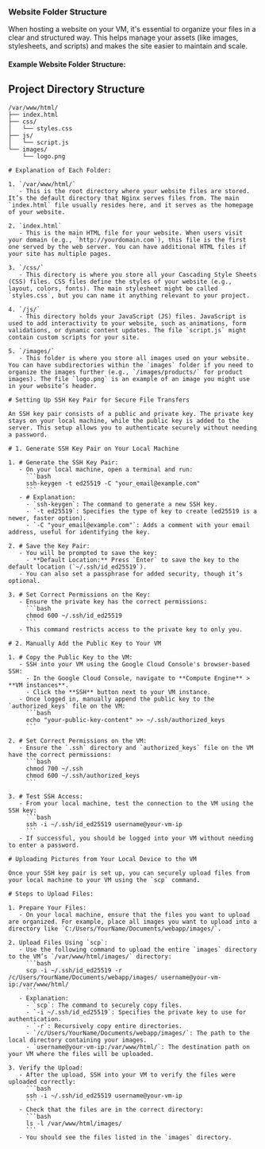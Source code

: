 ### **Website Folder Structure**

When hosting a website on your VM, it's essential to organize your files in a clear and structured way. This helps manage your assets (like images, stylesheets, and scripts) and makes the site easier to maintain and scale.

#### **Example Website Folder Structure:**

## Project Directory Structure

```plaintext
/var/www/html/
├── index.html
├── css/
│   └── styles.css
├── js/
│   └── script.js
└── images/
    └── logo.png

# Explanation of Each Folder:

1. `/var/www/html/`
   - This is the root directory where your website files are stored. It’s the default directory that Nginx serves files from. The main `index.html` file usually resides here, and it serves as the homepage of your website.

2. `index.html`
   - This is the main HTML file for your website. When users visit your domain (e.g., `http://yourdomain.com`), this file is the first one served by the web server. You can have additional HTML files if your site has multiple pages.

3. `/css/`
   - This directory is where you store all your Cascading Style Sheets (CSS) files. CSS files define the styles of your website (e.g., layout, colors, fonts). The main stylesheet might be called `styles.css`, but you can name it anything relevant to your project.

4. `/js/`
   - This directory holds your JavaScript (JS) files. JavaScript is used to add interactivity to your website, such as animations, form validations, or dynamic content updates. The file `script.js` might contain custom scripts for your site.

5. `/images/`
   - This folder is where you store all images used on your website. You can have subdirectories within the `images` folder if you need to organize the images further (e.g., `/images/products/` for product images). The file `logo.png` is an example of an image you might use in your website’s header.

# Setting Up SSH Key Pair for Secure File Transfers

An SSH key pair consists of a public and private key. The private key stays on your local machine, while the public key is added to the server. This setup allows you to authenticate securely without needing a password.

# 1. Generate SSH Key Pair on Your Local Machine

1. # Generate the SSH Key Pair:
   - On your local machine, open a terminal and run:
     ```bash
     ssh-keygen -t ed25519 -C "your_email@example.com"
     ```
   - # Explanation:
     - `ssh-keygen`: The command to generate a new SSH key.
     - `-t ed25519`: Specifies the type of key to create (ed25519 is a newer, faster option).
     - `-C "your_email@example.com"`: Adds a comment with your email address, useful for identifying the key.

2. # Save the Key Pair:
   - You will be prompted to save the key:
     - **Default Location:** Press `Enter` to save the key to the default location (`~/.ssh/id_ed25519`).
   - You can also set a passphrase for added security, though it’s optional.

3. # Set Correct Permissions on the Key:
   - Ensure the private key has the correct permissions:
     ```bash
     chmod 600 ~/.ssh/id_ed25519
     ```
   - This command restricts access to the private key to only you.

# 2. Manually Add the Public Key to Your VM

1. # Copy the Public Key to the VM: 
   - SSH into your VM using the Google Cloud Console's browser-based SSH:
     - In the Google Cloud Console, navigate to **Compute Engine** > **VM instances**.
     - Click the **SSH** button next to your VM instance.
   - Once logged in, manually append the public key to the `authorized_keys` file on the VM:
     ```bash
     echo "your-public-key-content" >> ~/.ssh/authorized_keys
     ```

2. # Set Correct Permissions on the VM:
   - Ensure the `.ssh` directory and `authorized_keys` file on the VM have the correct permissions:
     ```bash
     chmod 700 ~/.ssh
     chmod 600 ~/.ssh/authorized_keys
     ```

3. # Test SSH Access:
   - From your local machine, test the connection to the VM using the SSH key:
     ```bash
     ssh -i ~/.ssh/id_ed25519 username@your-vm-ip
     ```
   - If successful, you should be logged into your VM without needing to enter a password.

# Uploading Pictures from Your Local Device to the VM

Once your SSH key pair is set up, you can securely upload files from your local machine to your VM using the `scp` command.

# Steps to Upload Files:

1. Prepare Your Files:
   - On your local machine, ensure that the files you want to upload are organized. For example, place all images you want to upload into a directory like `C:/Users/YourName/Documents/webapp/images/`.

2. Upload Files Using `scp`:
   - Use the following command to upload the entire `images` directory to the VM’s `/var/www/html/images/` directory:
     ```bash
     scp -i ~/.ssh/id_ed25519 -r /c/Users/YourName/Documents/webapp/images/ username@your-vm-ip:/var/www/html/
     ```
   - Explanation:
     - `scp`: The command to securely copy files.
     - `-i ~/.ssh/id_ed25519`: Specifies the private key to use for authentication.
     - `-r`: Recursively copy entire directories.
     - `/c/Users/YourName/Documents/webapp/images/`: The path to the local directory containing your images.
     - `username@your-vm-ip:/var/www/html/`: The destination path on your VM where the files will be uploaded.

3. Verify the Upload:
   - After the upload, SSH into your VM to verify the files were uploaded correctly:
     ```bash
     ssh -i ~/.ssh/id_ed25519 username@your-vm-ip
     ```
   - Check that the files are in the correct directory:
     ```bash
     ls -l /var/www/html/images/
     ```
   - You should see the files listed in the `images` directory.
